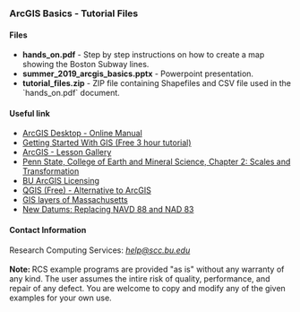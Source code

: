 <html>
<head>
  <link rel="stylesheet" href="/scc/examples.css">
</head>

<body>
<h3>ArcGIS Basics - Tutorial Files</h3>

<h4>Files</h4>

<ul>
<li><b>hands_on.pdf</b> - Step by step instructions on how to create a map showing the Boston Subway lines. </li>
<li><b>summer_2019_arcgis_basics.pptx</b> - Powerpoint presentation.</li>
<li><b>tutorial_files.zip</b> - ZIP file containing Shapefiles and CSV file used in the `hands_on.pdf` document.</li>
</ul>


<h4>Useful link</h4>

<ul>
<li><a href="http://desktop.arcgis.com/en/arcmap/latest/map/main/mapping-and-visualization-in-arcgis-for-desktop.htm
">ArcGIS Desktop - Online Manual</a></li>
<li><a href="https://www.esri.com/training/catalog/57630434851d31e02a43ef28/getting-started-with-gis/">Getting Started With GIS (Free 3 hour tutorial)</a></li>
<li><a href="https://learn.arcgis.com/en/gallery/">ArcGIS - Lesson Gallery</a></li>
<li><a href="https://www.e-education.psu.edu/natureofgeoinfo/c2.html"> Penn State, College of Earth and Mineral Science, Chapter 2: Scales and Transformation</a></li>
<li><a href="http://www.bu.edu/casit/information/purchasing-software/"> BU ArcGIS Licensing</a></li>
<li><a href="https://www.qgis.org"> QGIS (Free) - Alternative to ArcGIS</a></li>
<li><a href="https://www.mass.gov/service-details/massgis-data-layers"> GIS layers of Massachusetts</a></li>
<li><a href="https://www.ngs.noaa.gov/datums/newdatums/index.shtml">New Datums: Replacing NAVD 88 and NAD 83</a></li>

</ul>

<h4>Contact Information</h4>

Research Computing Services: <em>help@scc.bu.edu</em>
<br><br>
<b>Note: </b>RCS example programs are provided "as is" without any warranty of any kind. The user assumes the intire risk of quality, performance, and repair of any defect. You are welcome to copy and modify any of the given examples for your own use. 

</body>
</html>
